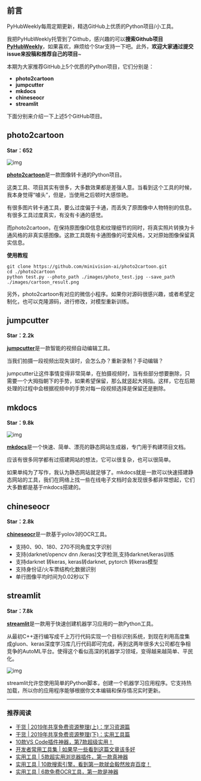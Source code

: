 ## **前言**

PyHubWeekly每周定期更新，精选GitHub上优质的Python项目/小工具。

我把PyHubWeekly托管到了Github，感兴趣的可以**搜索Github项目**[**PyHubWeekly**](https://github.com/Jackpopc/PyHubWeekly)，如果喜欢，麻烦给个Star支持一下吧。此外，**欢迎大家通过提交issue来投稿和推荐自己的项目**~

本期为大家推荐GitHub上5个优质的Python项目，它们分别是：

- **photo2cartoon**
- **jumpcutter**
- **mkdocs**
- **chineseocr**
- **streamlit**

下面分别来介绍一下上述5个GitHub项目。

## **photo2cartoon**

**Star：652**

![img](https://pic1.zhimg.com/80/v2-ae1bce0699f59b17aafba65caf0f7a58_1440w.png)

[**photo2cartoon**](https://github.com/minivision-ai/photo2cartoon)是一款图像转卡通的Python项目。

这类工具、项目其实有很多，大多数效果都是差强人意。当看到这个工具的时候，我本身觉得“噱头”，但是，当使用之后顿时大感惊艳。

有很多图片转卡通工具，要么过度偏于卡通，而丢失了原图像中人物特别的信息。有很多工具过度真实，有没有卡通的感觉。

而photo2cartoon，在保持原图像ID信息和纹理细节的同时，将真实照片转换为卡通风格的非真实感图像。这款工具既有卡通图像的可爱风格，又对原始图像保留真实信息。

**使用教程**

```
git clone https://github.com/minivision-ai/photo2cartoon.git
cd ./photo2cartoon
python test.py --photo_path ./images/photo_test.jpg --save_path ./images/cartoon_result.png
```

另外，photo2cartoon有对应的微信小程序。如果你对源码很感兴趣，或者希望定制化，也可以克隆源码，进行修改，对模型重新训练。

## **jumpcutter**

**Star：2.2k**

[**jumpcutter**](https://github.com/carykh/jumpcutter)是一款智能的视频自动编辑工具。

当我们拍摄一段视频出现失误时，会怎么办？重新录制？手动编辑？

jumpcutter让这件事情变得非常简单，在拍摄视频时，当有些部分想要删除，只需要一个大拇指朝下的手势，如果希望保留，那么就竖起大拇指。这样，它在后期处理的过程中会根据视频中的手势对每一段视频选择是保留还是删除。

## **mkdocs**

**Star：9.8k**

![img](https://pic3.zhimg.com/80/v2-eff7892fa6db74956cfa76ca8533fe05_1440w.png)

[**mkdocs**](https://github.com/mkdocs/mkdocs)是一个快速、简单、漂亮的静态网站生成器，专门用于构建项目文档。

应该有很多同学都有过搭建网站的想法，它可以很复杂，也可以很简单。

如果单纯为了写作，我认为静态网站就足够了。mkdocs就是一款可以快速搭建静态网站的工具，我们在网络上找一些在线电子文档时会发现很多都非常想起，它们大多数都是基于mkdocs搭建的。

## **chineseocr**

**Star：2.8k**

[**chineseocr**](https://github.com/chineseocr/chineseocr)是一款基于yolov3的OCR工具。

- 支持0、90、180、270不同角度文字识别
- 支持(darknet/opencv dnn /keras)文字检测,支持darknet/keras训练
- 支持darknet 转keras, keras转darknet, pytorch 转keras模型
- 支持身份证/火车票结构化数据识别
- 单行图像平均时间为0.02秒以下

## **streamlit**

**Star：7.8k**

[**streamlit**](https://github.com/streamlit/streamlit)是一款用于快速创建机器学习应用的一款Python工具。

从最初C++逐行编写成千上万行代码实现一个目标识别系统，到现在利用高度集成gluon、keras深度学习库几行代码即可完成，再到这两年很多大公司都在争相竞争的AutoML平台。使得这个看似高深的机器学习领域，变得越来越简单、平民化。

![img](https://pic3.zhimg.com/80/v2-3264f6c54d9b044293a137e473d3be9a_1440w.gif)

streamlit允许您使用简单的Python脚本，创建一个机器学习应用程序。它支持热加载，所以你的应用程序能够根据你文本编辑和保存情况实时更新。

------

### **推荐阅读**

- [干货 | 2019年共享免费资源整理(上)：学习资源篇](https://mp.weixin.qq.com/s?__biz=MzI0NTM1MzA2Mw==&mid=2247484955&idx=1&sn=fa9827493c135096729fac6cd8b54fb2&chksm=e94e9913de391005dc83393528bef4530875108a2fc5fbe0e9de0da87a96a4b146621288f7f8&token=2025215714&lang=zh_CN#rd)
- [干货 | 2019年共享免费资源整理(下)：实用工具篇](https://mp.weixin.qq.com/s?__biz=MzI0NTM1MzA2Mw==&mid=2247484959&idx=1&sn=628c532c9504cbdb17bcd75fee354292&chksm=e94e9917de391001c367b78cedc19276a398c8675e9c9b5c590d02e90efdd1fc5f2e3e816db9&token=2025215714&lang=zh_CN#rd)
- [10款VS Code插件神器，第7款超级实用！](https://mp.weixin.qq.com/s?__biz=MzI0NTM1MzA2Mw==&mid=2247485027&idx=1&sn=be4c1275f350c9bc1ddd43b793088647&chksm=e94e996bde39107d6076a95ddcfd9c4bb5cd212363cd0138f6a8906a724da956878b012af6cc&token=1472831505&lang=zh_CN#rd)
- [开发者常用工具集 | 如果早一些看到这篇文章该多好](https://mp.weixin.qq.com/s?__biz=MzI0NTM1MzA2Mw==&mid=2247485022&idx=1&sn=9c10067cd7a2452ffc94582c13ec160b&chksm=e94e9956de391040a4b8d55bab1708945f0c9e170a55eac18ca53a1be11724ca36a5299908da&token=886687278&lang=zh_CN#rd)
- [实用工具 | 5款超实用浏览器插件，第一款真神器](https://mp.weixin.qq.com/s?__biz=MzI0NTM1MzA2Mw==&mid=2247485001&idx=1&sn=0664d17a6f677c9e1d433f285f096112&chksm=e94e9941de391057dea8c84c1d45925621696d5d735d2bab6e0b7ef786ac813b415c53cfb2b9&token=457191310&lang=zh_CN#rd)
- [实用工具 | 10款搜索引擎，看到第一款就会毅然放弃百度！](https://mp.weixin.qq.com/s?__biz=MzI0NTM1MzA2Mw==&mid=2247484976&idx=1&sn=f8ac0fd665d8918f52a5d599f636a7ad&chksm=e94e9938de39102ee33220f42bbe9a4f0832c7bf5cc8c7a47aef8548a8688bae1793facad073&token=2025215714&lang=zh_CN#rd)
- [实用工具 | 6款免费OCR工具，第一款是神器](https://mp.weixin.qq.com/s?__biz=MzI0NTM1MzA2Mw==&mid=2247484951&idx=1&sn=e63f6dd0e781114515d9b27b4397c065&chksm=e94e991fde391009a1c2a77392fb89435f8fae9d266f05eadee86784ae615b89ecb7bfae4b70&token=2025215714&lang=zh_CN#rd)